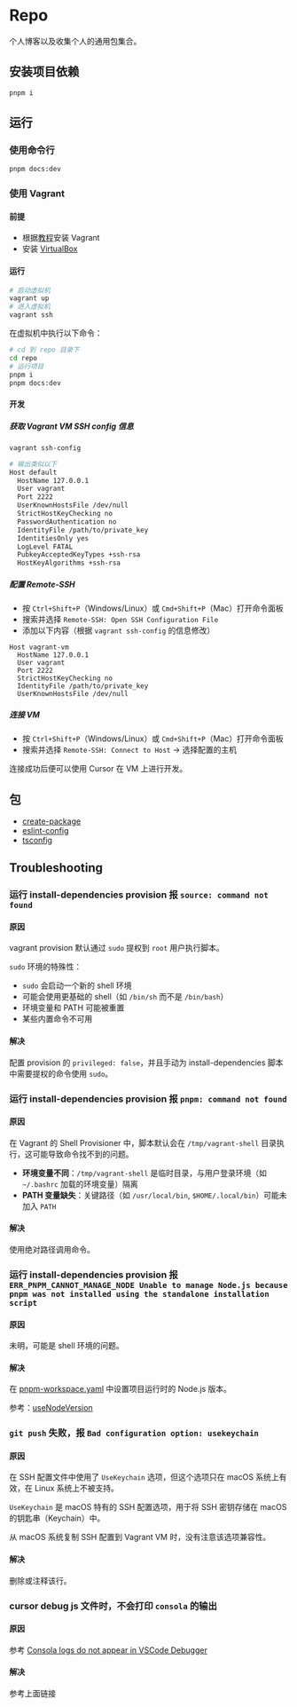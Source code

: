 # Repo

个人博客以及收集个人的通用包集合。

## 安装项目依赖

```sh
pnpm i
```

## 运行

### 使用命令行

```sh
pnpm docs:dev
```

### 使用 Vagrant

#### 前提

- 根据[教程](https://developer.hashicorp.com/vagrant/tutorials/get-started/install)安装 Vagrant
- 安装 [VirtualBox](https://www.virtualbox.org/wiki/Downloads)

#### 运行

```sh
# 启动虚拟机
vagrant up
# 进入虚拟机
vagrant ssh
```

在虚拟机中执行以下命令：

```sh
# cd 到 repo 目录下
cd repo
# 运行项目
pnpm i
pnpm docs:dev
```

#### 开发

##### 获取 Vagrant VM SSH config 信息

```sh
vagrant ssh-config
```

```sh
# 输出类似以下
Host default
  HostName 127.0.0.1
  User vagrant
  Port 2222
  UserKnownHostsFile /dev/null
  StrictHostKeyChecking no
  PasswordAuthentication no
  IdentityFile /path/to/private_key
  IdentitiesOnly yes
  LogLevel FATAL
  PubkeyAcceptedKeyTypes +ssh-rsa
  HostKeyAlgorithms +ssh-rsa
```

##### 配置 Remote-SSH

- 按 `Ctrl+Shift+P`（Windows/Linux）或 `Cmd+Shift+P`（Mac）打开命令面板
- 搜索并选择 `Remote-SSH: Open SSH Configuration File`
- 添加以下内容（根据 `vagrant ssh-config` 的信息修改）

```ssh
Host vagrant-vm
  HostName 127.0.0.1
  User vagrant
  Port 2222
  StrictHostKeyChecking no
  IdentityFile /path/to/private_key
  UserKnownHostsFile /dev/null
```

##### 连接 VM

- 按 `Ctrl+Shift+P`（Windows/Linux）或 `Cmd+Shift+P`（Mac）打开命令面板
- 搜索并选择 `Remote-SSH: Connect to Host` -> 选择配置的主机

连接成功后便可以使用 Cursor 在 VM 上进行开发。

## 包

- [create-package](./packages/create-package/README.md)
- [eslint-config](./packages/eslint-config/README.md)
- [tsconfig](./packages/tsconfig/README.md)

## Troubleshooting

### 运行 install-dependencies provision 报 `source: command not found`

#### 原因

vagrant provision 默认通过 `sudo` 提权到 `root` 用户执行脚本。

`sudo` 环境的特殊性：

- `sudo` 会启动一个新的 shell 环境
- 可能会使用更基础的 shell（如 `/bin/sh` 而不是 `/bin/bash`）
- 环境变量和 PATH 可能被重置
- 某些内置命令不可用

#### 解决

配置 provision 的 `privileged: false`，并且手动为 install-dependencies 脚本中需要提权的命令使用 `sudo`。

### 运行 install-dependencies provision 报 `pnpm: command not found`

#### 原因

在 Vagrant 的 Shell Provisioner 中，脚本默认会在 `/tmp/vagrant-shell` 目录执行，这可能导致命令找不到的问题。

- **环境变量不同**：`/tmp/vagrant-shell` 是临时目录，与用户登录环境（如 `~/.bashrc` 加载的环境变量）隔离
- **PATH 变量缺失**：关键路径（如 `/usr/local/bin`, `$HOME/.local/bin`）可能未加入 `PATH`

#### 解决

使用绝对路径调用命令。

### 运行 install-dependencies provision 报 `ERR_PNPM_CANNOT_MANAGE_NODE Unable to manage Node.js because pnpm was not installed using the standalone installation script`

#### 原因

未明，可能是 shell 环境的问题。

#### 解决

在 [pnpm-workspace.yaml](./pnpm-workspace.yaml) 中设置项目运行时的 Node.js 版本。

参考：[useNodeVersion](https://pnpm.io/zh/settings#usenodeversion)

### `git push` 失败，报 `Bad configuration option: usekeychain`

#### 原因

在 SSH 配置文件中使用了 `UseKeychain` 选项，但这个选项只在 macOS 系统上有效，在 Linux 系统上不被支持。

`UseKeychain` 是 macOS 特有的 SSH 配置选项，用于将 SSH 密钥存储在 macOS 的钥匙串（Keychain）中。

从 macOS 系统复制 SSH 配置到 Vagrant VM 时，没有注意该选项兼容性。

#### 解决

删除或注释该行。

### cursor debug js 文件时，不会打印 `consola` 的输出

#### 原因

参考 [Consola logs do not appear in VSCode Debugger](https://github.com/unjs/consola/issues/311)

#### 解决

参考上面链接
